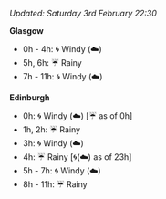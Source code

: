 *Updated: Saturday 3rd February 22:30*

**Glasgow**

* 0h - 4h: :cyclone: Windy (:cloud:)
* 5h, 6h: :umbrella: Rainy
* 7h - 11h: :cyclone: Windy (:cloud:)

**Edinburgh**

* 0h: :cyclone: Windy (:cloud:) [:umbrella: as of 0h]
* 1h, 2h: :umbrella: Rainy
* 3h: :cyclone: Windy (:cloud:)
* 4h: :umbrella: Rainy [:cyclone:(:cloud:) as of 23h]
* 5h - 7h: :cyclone: Windy (:cloud:)
* 8h - 11h: :umbrella: Rainy

